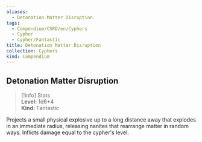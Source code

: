 ```yaml
---
aliases:
  - Detonation Matter Disruption
tags:
  - Compendium/CSRD/en/Cyphers
  - Cypher
  - Cypher/Fantastic
title: Detonation Matter Disruption
collection: Cyphers
kind: Compendium
---
```

## Detonation Matter Disruption  
>[!info] Stats  
> **Level:** 1d6+4  
> **Kind:** Fantastic
  
Projects a small physical explosive up to a long distance away that explodes in an immediate radius, releasing nanites that rearrange matter in random ways. Inflicts damage equal to the cypher's level.